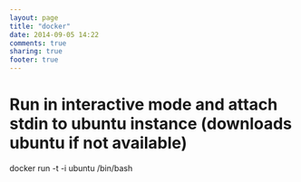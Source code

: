 ```yaml
---
layout: page
title: "docker"
date: 2014-09-05 14:22
comments: true
sharing: true
footer: true
---
```


# Run in interactive mode and attach stdin to ubuntu instance (downloads ubuntu if not available)

docker run -t -i ubuntu /bin/bash
